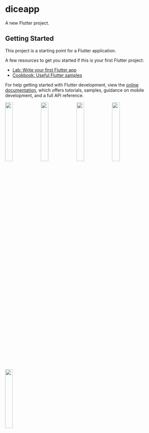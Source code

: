 # diceapp

A new Flutter project.

## Getting Started

This project is a starting point for a Flutter application.

A few resources to get you started if this is your first Flutter project:

- [Lab: Write your first Flutter app](https://docs.flutter.dev/get-started/codelab)
- [Cookbook: Useful Flutter samples](https://docs.flutter.dev/cookbook)

For help getting started with Flutter development, view the
[online documentation](https://docs.flutter.dev/), which offers tutorials,
samples, guidance on mobile development, and a full API reference.
<p>
<img src="https://user-images.githubusercontent.com/114645045/218455570-ff9e0d1c-6ab0-421b-932c-c118ce810dc3.jpeg"width=22%,height=35%>
<img src="https://user-images.githubusercontent.com/114645045/218455688-bdcbc0f2-5519-475f-b123-8dcea140b6f3.jpeg"width=22%,height=35%>
<img src="https://user-images.githubusercontent.com/114645045/218455758-803c19a8-1b05-4f1b-acbc-bcf15b9a6fb0.jpeg"width=22%,height=35%>
<img src="https://user-images.githubusercontent.com/114645045/218455836-82e15e4b-f1cd-447e-b9cd-75089527adea.jpeg"width=22%,height=35%>
<img src="https://user-images.githubusercontent.com/114645045/218455903-f7e8b47f-4753-4989-abee-c5480d1c15cb.jpeg"width=22%,height=35%>
<p>
